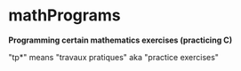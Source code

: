 # mathPrograms

**Programming certain mathematics exercises (practicing C)**

"tp*" means "travaux pratiques" aka "practice exercises"